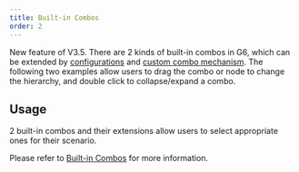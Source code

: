 ```yaml
---
title: Built-in Combos
order: 2
---
```


New feature of V3.5. There are 2 kinds of built-in combos in G6, which can be extended by [configurations](/en/docs/manual/middle/elements/combos/defaultCombo) and [custom combo mechanism](/en/docs/manual/advanced/custom-combo). The following two examples allow users to drag the combo or node to change the hierarchy, and double click to collapse/expand a combo.

## Usage

2 built-in combos and their extensions allow users to select appropriate ones for their scenario. 

Please refer to [Built-in Combos](/en/docs/manual/middle/elements/combos/defaultCombo) for more information.
